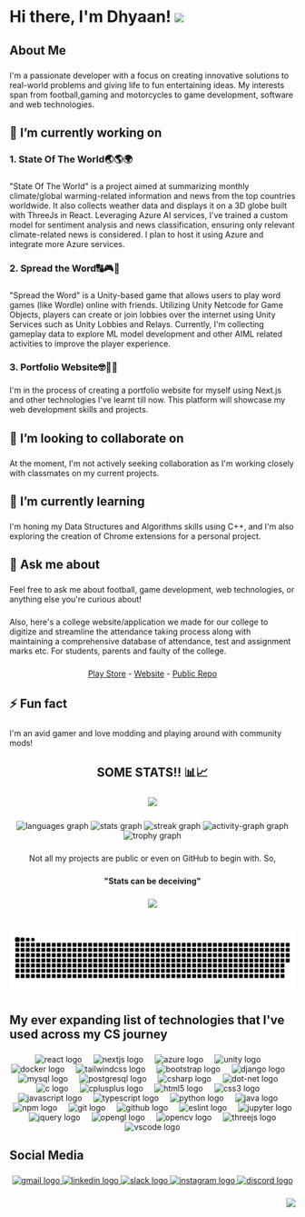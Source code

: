 <h1 align="left">Hi there, I'm Dhyaan! <img src="https://media.giphy.com/media/hvRJCLFzcasrR4ia7z/giphy.gif" width="35"></h1>

###

<h2 align="left">About Me</h2>

###

<p align="left">I'm a passionate developer with a focus on creating innovative solutions to real-world problems and giving life to fun entertaining ideas. My interests span from football,gaming  and motorcycles to game development, software and web technologies.</p>

###

<h2 align="left">🔭 I’m currently working on</h2>

###

<h3 align="left">1. State Of The World🌏🌎🌍</h3>

###

<p align="left">"State Of The World" is a project aimed at summarizing monthly climate/global warming-related information and news from the top countries worldwide. It also collects weather data and displays it on a 3D globe built with ThreeJs in React. Leveraging Azure AI services, I've trained a custom model for sentiment analysis and news classification, ensuring only relevant climate-related news is considered. I plan to host it using Azure and integrate more Azure services.</p>

###

<h3 align="left">2. Spread the Word🔠🎮🤖</h3>

###

<p align="left">"Spread the Word" is a Unity-based game that allows users to play word games (like Wordle) online with friends. Utilizing Unity Netcode for Game Objects, players can create or join lobbies over the internet using Unity Services such as Unity Lobbies and Relays. Currently, I'm collecting gameplay data to explore ML model development and other AIML related activities to improve the player experience.</p>

###

<h3 align="left">3. Portfolio Website🤓💁🧐</h3>

###

<p align="left">I'm in the process of creating a portfolio website for myself using Next.js and other technologies I've learnt till now. This platform will showcase my web development skills and projects.</p>

###

<h2 align="left">👯 I’m looking to collaborate on</h2>

###

<p align="left">At the moment, I'm not actively seeking collaboration as I'm working closely with classmates on my current projects.</p>

###

<h2 align="left">🌱 I’m currently learning</h2>

###

<p align="left">I'm honing my Data Structures and Algorithms skills using C++, and I'm also exploring the creation of Chrome extensions for a personal project.</p>

###

<h2 align="left">💬 Ask me about</h2>

###

<p align="left">Feel free to ask me about football, game development, web technologies, or anything else you're curious about!</p>

###

<p align="left">Also, here's a college website/application we made for our college to digitize and streamline the attendance taking process along with maintaining a comprehensive database of attendance, test and assignment marks etc. For students, parents and faulty of the college.</p>

###

<p align="center"><a href="https://play.google.com/store/apps/details?id=com.edustack.android&hl=en_US" target="_blank">Play Store</a> - <a href="https://rvitm.edu-stack.com" target="_blank">Website</a> - <a href="https://github.com/darshan-sr/edustack-next" target="_blank">Public Repo</a></p>

###

<h2 align="left">⚡ Fun fact</h2>

###

<p align="left">I'm an avid gamer and love modding and playing around with community mods!</p>

###

<h2 align="center">SOME STATS!! 📊📈</h2>

###

<div align="center">
  <img height="200" src="https://media1.tenor.com/m/F-LgB1xTebEAAAAd/look-at-this-graph-nickelback.gif"  />
</div>

###

<div align="center">
  <img src="https://github-readme-stats.vercel.app/api/top-langs?username=Dhyaan1&locale=en&hide_title=false&layout=compact&card_width=320&langs_count=12&theme=swift&hide_border=false" height="200" alt="languages graph"  />
  <img src="https://github-readme-stats.vercel.app/api?username=Dhyaan1&hide_title=false&hide_rank=true&show_icons=true&include_all_commits=true&count_private=true&disable_animations=false&theme=radical&locale=en&hide_border=false" height="200" alt="stats graph"  />
  <img src="https://streak-stats.demolab.com?user=Dhyaan1&locale=en&mode=daily&theme=swift&hide_border=false&border_radius=50" height="200" alt="streak graph"  />
  <img src="https://github-readme-activity-graph.vercel.app/graph?username=Dhyaan1&area=true&hide_border=false&hide_title=false&radius=16&bg_color=FFFFFF&color=000000&title_color=004BA8&line=750D37&area_color=004BA8&point=3185FC" height="341" alt="activity-graph graph"  />
  <img src="https://github-profile-trophy.vercel.app?username=Dhyaan1&column=6&row=1&margin-h=10&margin-w=9&no-frame=false&no-bg=false&theme=juicyfresh" height="150" alt="trophy graph"  />
</div>

###

<p align="center">Not all my projects are public or even on GitHub to begin with. So,</p>

###

<h4 align="center">"Stats can be deceiving"</h4>

###

<div align="center">
  <img height="200" src="https://media1.tenor.com/m/ev5akGvMmoEAAAAC/linus-torvalds.gif"  />
</div>

###

<br clear="both">

<img src="https://raw.githubusercontent.com/Dhyaan1/Dhyaan1/output/snake.svg" alt="Snake animation" />

###

<h2 align="left">My ever expanding list of technologies  that I've used across my CS journey</h2>

###

<div align="center">
  <img src="https://cdn.jsdelivr.net/gh/devicons/devicon/icons/react/react-original.svg" height="40" alt="react logo"  />
  <img width="12" />
  <img src="https://cdn.jsdelivr.net/gh/devicons/devicon/icons/nextjs/nextjs-original.svg" height="40" alt="nextjs logo"  />
  <img width="12" />
  <img src="https://cdn.jsdelivr.net/gh/devicons/devicon/icons/azure/azure-original.svg" height="40" alt="azure logo"  />
  <img width="12" />
  <img src="https://skillicons.dev/icons?i=unity" height="40" alt="unity logo"  />
  <img width="12" />
  <img src="https://cdn.simpleicons.org/docker/2496ED" height="40" alt="docker logo"  />
  <img width="12" />
  <img src="https://cdn.simpleicons.org/tailwindcss/06B6D4" height="40" alt="tailwindcss logo"  />
  <img width="12" />
  <img src="https://cdn.jsdelivr.net/gh/devicons/devicon/icons/bootstrap/bootstrap-original.svg" height="40" alt="bootstrap logo"  />
  <img width="12" />
  <img src="https://cdn.jsdelivr.net/gh/devicons/devicon/icons/django/django-plain.svg" height="40" alt="django logo"  />
  <img width="12" />
  <img src="https://cdn.simpleicons.org/mysql/4479A1" height="40" alt="mysql logo"  />
  <img width="12" />
  <img src="https://cdn.jsdelivr.net/gh/devicons/devicon/icons/postgresql/postgresql-original.svg" height="40" alt="postgresql logo"  />
  <img width="12" />
  <img src="https://cdn.jsdelivr.net/gh/devicons/devicon/icons/csharp/csharp-original.svg" height="40" alt="csharp logo"  />
  <img width="12" />
  <img src="https://cdn.simpleicons.org/dotnet/512BD4" height="40" alt="dot-net logo"  />
  <img width="12" />
  <img src="https://cdn.jsdelivr.net/gh/devicons/devicon/icons/c/c-original.svg" height="40" alt="c logo"  />
  <img width="12" />
  <img src="https://cdn.jsdelivr.net/gh/devicons/devicon/icons/cplusplus/cplusplus-original.svg" height="40" alt="cplusplus logo"  />
  <img width="12" />
  <img src="https://cdn.jsdelivr.net/gh/devicons/devicon/icons/html5/html5-original.svg" height="40" alt="html5 logo"  />
  <img width="12" />
  <img src="https://cdn.jsdelivr.net/gh/devicons/devicon/icons/css3/css3-original.svg" height="40" alt="css3 logo"  />
  <img width="12" />
  <img src="https://cdn.jsdelivr.net/gh/devicons/devicon/icons/javascript/javascript-original.svg" height="40" alt="javascript logo"  />
  <img width="12" />
  <img src="https://cdn.jsdelivr.net/gh/devicons/devicon/icons/typescript/typescript-original.svg" height="40" alt="typescript logo"  />
  <img width="12" />
  <img src="https://cdn.jsdelivr.net/gh/devicons/devicon/icons/python/python-original.svg" height="40" alt="python logo"  />
  <img width="12" />
  <img src="https://cdn.jsdelivr.net/gh/devicons/devicon/icons/java/java-original.svg" height="40" alt="java logo"  />
  <img width="12" />
  <img src="https://cdn.jsdelivr.net/gh/devicons/devicon/icons/npm/npm-original-wordmark.svg" height="40" alt="npm logo"  />
  <img width="12" />
  <img src="https://cdn.jsdelivr.net/gh/devicons/devicon/icons/git/git-original.svg" height="40" alt="git logo"  />
  <img width="12" />
  <img src="https://skillicons.dev/icons?i=github" height="40" alt="github logo"  />
  <img width="12" />
  <img src="https://cdn.jsdelivr.net/gh/devicons/devicon/icons/eslint/eslint-original.svg" height="40" alt="eslint logo"  />
  <img width="12" />
  <img src="https://cdn.jsdelivr.net/gh/devicons/devicon/icons/jupyter/jupyter-original-wordmark.svg" height="40" alt="jupyter logo"  />
  <img width="12" />
  <img src="https://cdn.jsdelivr.net/gh/devicons/devicon/icons/jquery/jquery-original.svg" height="40" alt="jquery logo"  />
  <img width="12" />
  <img src="https://cdn.jsdelivr.net/gh/devicons/devicon/icons/opengl/opengl-original.svg" height="40" alt="opengl logo"  />
  <img width="12" />
  <img src="https://cdn.jsdelivr.net/gh/devicons/devicon/icons/opencv/opencv-original.svg" height="40" alt="opencv logo"  />
  <img width="12" />
  <img src="https://skillicons.dev/icons?i=threejs" height="40" alt="threejs logo"  />
  <img width="12" />
  <img src="https://cdn.jsdelivr.net/gh/devicons/devicon/icons/vscode/vscode-original.svg" height="40" alt="vscode logo"  />
</div>

###

<h2 align="left">Social Media</h2>

###

<div align="center">
  <a href="dhyaan.kotian@gmail.com" target="_blank">
    <img src="https://img.shields.io/static/v1?message=Gmail&logo=gmail&label=&color=D14836&logoColor=white&labelColor=&style=for-the-badge" height="35" alt="gmail logo"  />
  </a>
  <a href="www.linkedin.com/in/dhyaan-kotian-a324a8253" target="_blank">
    <img src="https://img.shields.io/static/v1?message=LinkedIn&logo=linkedin&label=&color=0077B5&logoColor=white&labelColor=&style=for-the-badge" height="35" alt="linkedin logo"  />
  </a>
  <a href="https://slack-jau1164.slack.com/team/U055N0VUV5Z" target="_blank">
    <img src="https://img.shields.io/static/v1?message=Slack&logo=slack&label=&color=4A154B&logoColor=white&labelColor=&style=for-the-badge" height="35" alt="slack logo"  />
  </a>
  <a href="https://www.instagram.com/dhyaankotian?igsh=djJwbWcyeGNyeGJx" target="_blank">
    <img src="https://img.shields.io/static/v1?message=Instagram&logo=instagram&label=&color=E4405F&logoColor=white&labelColor=&style=for-the-badge" height="35" alt="instagram logo"  />
  </a>
  <a href="https://discordapp.com/users/766176034781397032" target="_blank">
    <img src="https://img.shields.io/static/v1?message=Discord&logo=discord&label=&color=7289DA&logoColor=white&labelColor=&style=for-the-badge" height="35" alt="discord logo"  />
  </a>
</div>

###

<img align="right" height="35" src="https://media.giphy.com/media/hvRJCLFzcasrR4ia7z/giphy.gif"  />

###
